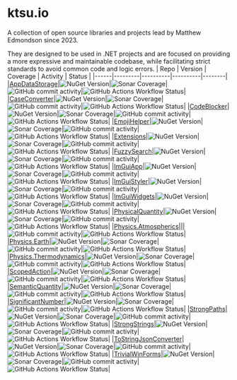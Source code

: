 # ktsu.io

A collection of open source libraries and projects lead by Matthew Edmondson since 2023.

They are designed to be used in .NET projects and are focused on providing a more expressive and maintainable codebase, while facilitating strict standards to avoid common code and logic errors.
| Repo | Version | Coverage | Activity | Status |
|------|---------|----------|----------|--------|
|[AppDataStorage](https://github.com/ktsu-io/AppDataStorage)|![NuGet Version](https://img.shields.io/nuget/v/ktsu.io.AppDataStorage?label=&logo=nuget)|![Sonar Coverage](https://img.shields.io/sonar/coverage/ktsu-io_AppDataStorage?server=https%3A%2F%2Fsonarcloud.io&logo=sonarcloud&label=&logoColor=white)|![GitHub commit activity](https://img.shields.io/github/commit-activity/m/ktsu-io/AppDataStorage?label=&logo=github)|![GitHub Actions Workflow Status](https://img.shields.io/github/actions/workflow/status/ktsu-io/AppDataStorage/dotnet.yml?label=&logo=github)|
|[CaseConverter](https://github.com/ktsu-io/CaseConverter)|![NuGet Version](https://img.shields.io/nuget/v/ktsu.io.CaseConverter?label=&logo=nuget)|![Sonar Coverage](https://img.shields.io/sonar/coverage/ktsu-io_CaseConverter?server=https%3A%2F%2Fsonarcloud.io&logo=sonarcloud&label=&logoColor=white)|![GitHub commit activity](https://img.shields.io/github/commit-activity/m/ktsu-io/CaseConverter?label=&logo=github)|![GitHub Actions Workflow Status](https://img.shields.io/github/actions/workflow/status/ktsu-io/CaseConverter/dotnet.yml?label=&logo=github)|
|[CodeBlocker](https://github.com/ktsu-io/CodeBlocker)|![NuGet Version](https://img.shields.io/nuget/v/ktsu.io.CodeBlocker?label=&logo=nuget)|![Sonar Coverage](https://img.shields.io/sonar/coverage/ktsu-io_CodeBlocker?server=https%3A%2F%2Fsonarcloud.io&logo=sonarcloud&label=&logoColor=white)|![GitHub commit activity](https://img.shields.io/github/commit-activity/m/ktsu-io/CodeBlocker?label=&logo=github)|![GitHub Actions Workflow Status](https://img.shields.io/github/actions/workflow/status/ktsu-io/CodeBlocker/dotnet.yml?label=&logo=github)|
|[EmojiHelper](https://github.com/ktsu-io/EmojiHelper)|![NuGet Version](https://img.shields.io/nuget/v/ktsu.io.EmojiHelper?label=&logo=nuget)|![Sonar Coverage](https://img.shields.io/sonar/coverage/ktsu-io_EmojiHelper?server=https%3A%2F%2Fsonarcloud.io&logo=sonarcloud&label=&logoColor=white)|![GitHub commit activity](https://img.shields.io/github/commit-activity/m/ktsu-io/EmojiHelper?label=&logo=github)|![GitHub Actions Workflow Status](https://img.shields.io/github/actions/workflow/status/ktsu-io/EmojiHelper/dotnet.yml?label=&logo=github)|
|[Extensions](https://github.com/ktsu-io/Extensions)|![NuGet Version](https://img.shields.io/nuget/v/ktsu.io.Extensions?label=&logo=nuget)|![Sonar Coverage](https://img.shields.io/sonar/coverage/ktsu-io_Extensions?server=https%3A%2F%2Fsonarcloud.io&logo=sonarcloud&label=&logoColor=white)|![GitHub commit activity](https://img.shields.io/github/commit-activity/m/ktsu-io/Extensions?label=&logo=github)|![GitHub Actions Workflow Status](https://img.shields.io/github/actions/workflow/status/ktsu-io/Extensions/dotnet.yml?label=&logo=github)|
|[FuzzySearch](https://github.com/ktsu-io/FuzzySearch)|![NuGet Version](https://img.shields.io/nuget/v/ktsu.io.FuzzySearch?label=&logo=nuget)|![Sonar Coverage](https://img.shields.io/sonar/coverage/ktsu-io_FuzzySearch?server=https%3A%2F%2Fsonarcloud.io&logo=sonarcloud&label=&logoColor=white)|![GitHub commit activity](https://img.shields.io/github/commit-activity/m/ktsu-io/FuzzySearch?label=&logo=github)|![GitHub Actions Workflow Status](https://img.shields.io/github/actions/workflow/status/ktsu-io/FuzzySearch/dotnet.yml?label=&logo=github)|
|[ImGuiApp](https://github.com/ktsu-io/ImGuiApp)|![NuGet Version](https://img.shields.io/nuget/v/ktsu.io.ImGuiApp?label=&logo=nuget)|![Sonar Coverage](https://img.shields.io/sonar/coverage/ktsu-io_ImGuiApp?server=https%3A%2F%2Fsonarcloud.io&logo=sonarcloud&label=&logoColor=white)|![GitHub commit activity](https://img.shields.io/github/commit-activity/m/ktsu-io/ImGuiApp?label=&logo=github)|![GitHub Actions Workflow Status](https://img.shields.io/github/actions/workflow/status/ktsu-io/ImGuiApp/dotnet.yml?label=&logo=github)|
|[ImGuiStyler](https://github.com/ktsu-io/ImGuiStyler)|![NuGet Version](https://img.shields.io/nuget/v/ktsu.io.ImGuiStyler?label=&logo=nuget)|![Sonar Coverage](https://img.shields.io/sonar/coverage/ktsu-io_ImGuiStyler?server=https%3A%2F%2Fsonarcloud.io&logo=sonarcloud&label=&logoColor=white)|![GitHub commit activity](https://img.shields.io/github/commit-activity/m/ktsu-io/ImGuiStyler?label=&logo=github)|![GitHub Actions Workflow Status](https://img.shields.io/github/actions/workflow/status/ktsu-io/ImGuiStyler/dotnet.yml?label=&logo=github)|
|[ImGuiWidgets](https://github.com/ktsu-io/ImGuiWidgets)|![NuGet Version](https://img.shields.io/nuget/v/ktsu.io.ImGuiWidgets?label=&logo=nuget)|![Sonar Coverage](https://img.shields.io/sonar/coverage/ktsu-io_ImGuiWidgets?server=https%3A%2F%2Fsonarcloud.io&logo=sonarcloud&label=&logoColor=white)|![GitHub commit activity](https://img.shields.io/github/commit-activity/m/ktsu-io/ImGuiWidgets?label=&logo=github)|![GitHub Actions Workflow Status](https://img.shields.io/github/actions/workflow/status/ktsu-io/ImGuiWidgets/dotnet.yml?label=&logo=github)|
|[PhysicalQuantity](https://github.com/ktsu-io/PhysicalQuantity)|![NuGet Version](https://img.shields.io/nuget/v/ktsu.io.PhysicalQuantity?label=&logo=nuget)|![Sonar Coverage](https://img.shields.io/sonar/coverage/ktsu-io_PhysicalQuantity?server=https%3A%2F%2Fsonarcloud.io&logo=sonarcloud&label=&logoColor=white)|![GitHub commit activity](https://img.shields.io/github/commit-activity/m/ktsu-io/PhysicalQuantity?label=&logo=github)|![GitHub Actions Workflow Status](https://img.shields.io/github/actions/workflow/status/ktsu-io/PhysicalQuantity/dotnet.yml?label=&logo=github)|
|[Physics.Atmospherics](https://github.com/ktsu-io/Physics.Atmospherics)|||![GitHub commit activity](https://img.shields.io/github/commit-activity/m/ktsu-io/Physics.Atmospherics?label=&logo=github)|![GitHub Actions Workflow Status](https://img.shields.io/github/actions/workflow/status/ktsu-io/Physics.Atmospherics/dotnet.yml?label=&logo=github)|
|[Physics.Earth](https://github.com/ktsu-io/Physics.Earth)|![NuGet Version](https://img.shields.io/nuget/v/ktsu.io.Physics.Earth?label=&logo=nuget)|![Sonar Coverage](https://img.shields.io/sonar/coverage/ktsu-io_Physics.Earth?server=https%3A%2F%2Fsonarcloud.io&logo=sonarcloud&label=&logoColor=white)|![GitHub commit activity](https://img.shields.io/github/commit-activity/m/ktsu-io/Physics.Earth?label=&logo=github)|![GitHub Actions Workflow Status](https://img.shields.io/github/actions/workflow/status/ktsu-io/Physics.Earth/dotnet.yml?label=&logo=github)|
|[Physics.Thermodynamics](https://github.com/ktsu-io/Physics.Thermodynamics)|![NuGet Version](https://img.shields.io/nuget/v/ktsu.io.Physics.Thermodynamics?label=&logo=nuget)|![Sonar Coverage](https://img.shields.io/sonar/coverage/ktsu-io_Physics.Thermodynamics?server=https%3A%2F%2Fsonarcloud.io&logo=sonarcloud&label=&logoColor=white)|![GitHub commit activity](https://img.shields.io/github/commit-activity/m/ktsu-io/Physics.Thermodynamics?label=&logo=github)|![GitHub Actions Workflow Status](https://img.shields.io/github/actions/workflow/status/ktsu-io/Physics.Thermodynamics/dotnet.yml?label=&logo=github)|
|[ScopedAction](https://github.com/ktsu-io/ScopedAction)|![NuGet Version](https://img.shields.io/nuget/v/ktsu.io.ScopedAction?label=&logo=nuget)|![Sonar Coverage](https://img.shields.io/sonar/coverage/ktsu-io_ScopedAction?server=https%3A%2F%2Fsonarcloud.io&logo=sonarcloud&label=&logoColor=white)|![GitHub commit activity](https://img.shields.io/github/commit-activity/m/ktsu-io/ScopedAction?label=&logo=github)|![GitHub Actions Workflow Status](https://img.shields.io/github/actions/workflow/status/ktsu-io/ScopedAction/dotnet.yml?label=&logo=github)|
|[SemanticQuantity](https://github.com/ktsu-io/SemanticQuantity)|![NuGet Version](https://img.shields.io/nuget/v/ktsu.io.SemanticQuantity?label=&logo=nuget)|![Sonar Coverage](https://img.shields.io/sonar/coverage/ktsu-io_SemanticQuantity?server=https%3A%2F%2Fsonarcloud.io&logo=sonarcloud&label=&logoColor=white)|![GitHub commit activity](https://img.shields.io/github/commit-activity/m/ktsu-io/SemanticQuantity?label=&logo=github)|![GitHub Actions Workflow Status](https://img.shields.io/github/actions/workflow/status/ktsu-io/SemanticQuantity/dotnet.yml?label=&logo=github)|
|[SignificantNumber](https://github.com/ktsu-io/SignificantNumber)|![NuGet Version](https://img.shields.io/nuget/v/ktsu.io.SignificantNumber?label=&logo=nuget)|![Sonar Coverage](https://img.shields.io/sonar/coverage/ktsu-io_SignificantNumber?server=https%3A%2F%2Fsonarcloud.io&logo=sonarcloud&label=&logoColor=white)|![GitHub commit activity](https://img.shields.io/github/commit-activity/m/ktsu-io/SignificantNumber?label=&logo=github)|![GitHub Actions Workflow Status](https://img.shields.io/github/actions/workflow/status/ktsu-io/SignificantNumber/dotnet.yml?label=&logo=github)|
|[StrongPaths](https://github.com/ktsu-io/StrongPaths)|![NuGet Version](https://img.shields.io/nuget/v/ktsu.io.StrongPaths?label=&logo=nuget)|![Sonar Coverage](https://img.shields.io/sonar/coverage/ktsu-io_StrongPaths?server=https%3A%2F%2Fsonarcloud.io&logo=sonarcloud&label=&logoColor=white)|![GitHub commit activity](https://img.shields.io/github/commit-activity/m/ktsu-io/StrongPaths?label=&logo=github)|![GitHub Actions Workflow Status](https://img.shields.io/github/actions/workflow/status/ktsu-io/StrongPaths/dotnet.yml?label=&logo=github)|
|[StrongStrings](https://github.com/ktsu-io/StrongStrings)|![NuGet Version](https://img.shields.io/nuget/v/ktsu.io.StrongStrings?label=&logo=nuget)|![Sonar Coverage](https://img.shields.io/sonar/coverage/ktsu-io_StrongStrings?server=https%3A%2F%2Fsonarcloud.io&logo=sonarcloud&label=&logoColor=white)|![GitHub commit activity](https://img.shields.io/github/commit-activity/m/ktsu-io/StrongStrings?label=&logo=github)|![GitHub Actions Workflow Status](https://img.shields.io/github/actions/workflow/status/ktsu-io/StrongStrings/dotnet.yml?label=&logo=github)|
|[ToStringJsonConverter](https://github.com/ktsu-io/ToStringJsonConverter)|![NuGet Version](https://img.shields.io/nuget/v/ktsu.io.ToStringJsonConverter?label=&logo=nuget)|![Sonar Coverage](https://img.shields.io/sonar/coverage/ktsu-io_ToStringJsonConverter?server=https%3A%2F%2Fsonarcloud.io&logo=sonarcloud&label=&logoColor=white)|![GitHub commit activity](https://img.shields.io/github/commit-activity/m/ktsu-io/ToStringJsonConverter?label=&logo=github)|![GitHub Actions Workflow Status](https://img.shields.io/github/actions/workflow/status/ktsu-io/ToStringJsonConverter/dotnet.yml?label=&logo=github)|
|[TrivialWinForms](https://github.com/ktsu-io/TrivialWinForms)|![NuGet Version](https://img.shields.io/nuget/v/ktsu.io.TrivialWinForms?label=&logo=nuget)|![Sonar Coverage](https://img.shields.io/sonar/coverage/ktsu-io_TrivialWinForms?server=https%3A%2F%2Fsonarcloud.io&logo=sonarcloud&label=&logoColor=white)|![GitHub commit activity](https://img.shields.io/github/commit-activity/m/ktsu-io/TrivialWinForms?label=&logo=github)|![GitHub Actions Workflow Status](https://img.shields.io/github/actions/workflow/status/ktsu-io/TrivialWinForms/dotnet.yml?label=&logo=github)|

